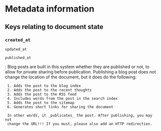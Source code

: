 # Metadata information

## Keys relating to document state

### `created_at`

`updated_at`

`published_at`

:    Blog posts are built in this system whether they are published or not, to
     allow for private sharing before publication. Publishing a blog post does not
     change the location of the document, but it does do the following:

     1. Adds the post to the blog index
     2. Adds the post to the recent thoughts
     3. Adds the post to the RSS feed
     4. Includes words from the post in the search index
     5. Adds the post to the sitemap
     6. Generates short links for sharing the document

     In other words, it _publicates_ the post. After publishing, you may not
     change the URL!!! If you must, please also add an HTTP redirection.
